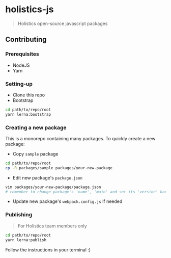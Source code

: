 # holistics-js

> Holistics open-source javascript packages

## Contributing

### Prerequisites

* NodeJS
* Yarn

### Setting-up

* Clone this repo
* Bootstrap

```bash
cd path/to/repo/root
yarn lerna:bootstrap
```

### Creating a new package

This is a monorepo containing many packages. To quickly create a new package:

* Copy `sample` package

```bash
cd path/to/repo/root
cp -R packages/sample packages/your-new-package
```

* Edit new package's `package.json`

```bash
vim packages/your-new-package/package.json
# remember to change package's 'name', 'main' and set its 'version' back to '0.0.0'
```

* Update new package's `webpack.config.js` if needed

### Publishing

> For Holistics team members only

```bash
cd path/to/repo/root
yarn lerna:publish
```

Follow the instructions in your terminal :)

